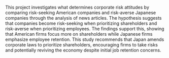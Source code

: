 This project investigates what determines corporate risk attitudes by comparing risk-seeking American companies and risk-averse Japanese companies through the analysis of news articles. The hypothesis suggests that companies become risk-seeking when prioritizing shareholders and risk-averse when prioritizing employees. The findings support this, showing that American firms focus more on shareholders while Japanese firms emphasize employee retention. This study recommends that Japan amends corporate laws to prioritize shareholders, encouraging firms to take risks and potentially reviving the economy despite initial job retention concerns.

